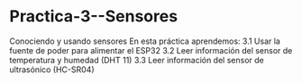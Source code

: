 # Practica-3--Sensores
Conociendo y usando sensores En esta práctica aprendemos:  3.1 Usar la fuente de poder para alimentar el ESP32  3.2 Leer información del sensor de temperatura y humedad (DHT 11)  3.3 Leer información del sensor de ultrasónico (HC-SR04)
